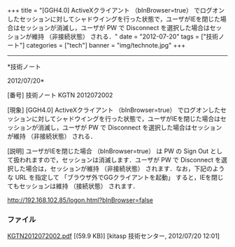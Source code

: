 ﻿+++
title = "[GGH4.0] ActiveXクライアント （bInBrowser=true） でログオンしたセッションに対してシャドウイングを行った状態で，ユーザがIEを閉じた場合はセッションが消滅し，ユーザが PW で Disconnect を選択した場合はセッションが維持 （非接続状態） される．"
date = "2012-07-20"
tags = ["技術ノート"]
categories = ["tech"]
banner = "img/technote.jpg"
+++

-----------------------------------------------------------------------------------------------------------------------------

*技術ノート

2012/07/20*


[番号]
技術ノート KGTN 2012072002

[現象]
[GGH4.0] ActiveXクライアント （bInBrowser=true）
でログオンしたセッションに対してシャドウイングを行った状態で，ユーザがIEを閉じた場合はセッションが消滅し，ユーザが
PW で Disconnect を選択した場合はセッションが維持 （非接続状態）
される．

[説明]
ユーザがIEを閉じた場合 （bInBrowser=true） は PW の Sign Out
として扱われますので，セッションは消滅します．ユーザが PW で Disconnect
を選択した場合は，セッションが維持 （非接続状態）
されます．なお，下記のような URL を指定して
「ブラウザ外でGGクライアントを起動」
すると，IEを閉じてもセッションは維持 （接続状態） されます．

<http://192.168.102.85/logon.html?bInBrowser=false>


### ファイル

 
 


[KGTN2012072002.pdf](http://techreport.kitasp.net/attachments/download/948/KGTN2012072002.pdf)
 [(59.9 KB)] [kitasp 技術センター, 2012/07/20
12:01]


 


 

